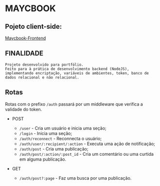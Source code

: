 # MAYCBOOK

## Pojeto client-side:
[Maycbook-Frontend](https://github.com/Maycon-PE/Maycbook-Frontend "Repositório")

## FINALIDADE
	Projeto desenvolvido para portfólio.
	Feito para à prática de desenvolvimento backend (NodeJS), implementando encriptação, variáveis de ambientes, token, banco de dados relacional e não relacional.

## Rotas

Rotas com o prefixo `/auth` passará por um middleware que verifica a validade do token.

- POST	
	- `/user` - Cria um usuário e inicia uma seção;
	- `/login` - Inicia uma seção;
	- `/auth/reconnect` - Reconnecta o usuário;
	- `/auth/user/:recipient/:action` - Executa uma ação de notificação;
	- `/auth/post` - Cria uma publicação;
	- `/auth/post/:action/:post_id` - Cria um comentário ou uma curtida em alguma publicação.

- GET
	- `/auth/post?:page` - Faz uma busca por uma publicação.	
	
